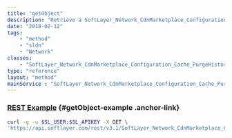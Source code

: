 ```yaml
---
title: "getObject"
description: "Retrieve a SoftLayer_Network_CdnMarketplace_Configuration_Cache_PurgeHistory record."
date: "2018-02-12"
tags:
    - "method"
    - "sldn"
    - "Network"
classes:
    - "SoftLayer_Network_CdnMarketplace_Configuration_Cache_PurgeHistory"
type: "reference"
layout: "method"
mainService : "SoftLayer_Network_CdnMarketplace_Configuration_Cache_PurgeHistory"
---
```


### [REST Example](#getObject-example) <a href="/article/rest/"><i class="fas fa-question"></i></a> {#getObject-example .anchor-link} 
```bash
curl -g -u $SL_USER:$SL_APIKEY -X GET \
'https://api.softlayer.com/rest/v3.1/SoftLayer_Network_CdnMarketplace_Configuration_Cache_PurgeHistory/{SoftLayer_Network_CdnMarketplace_Configuration_Cache_PurgeHistoryID}/getObject'
```
